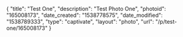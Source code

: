 {
    "title": "Test One",
    "description": "Test Photo One",
    "photoid": "165008173",
    "date_created": "1538778575",
    "date_modified": "1538789333",
    "type": "captivate",
    "layout": "photo",
    "url": "\/p\/test-one\/165008173"
}